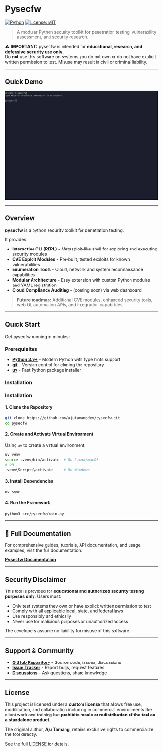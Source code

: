 # Pysecfw

[![Python](https://img.shields.io/badge/python-3.9%2B-blue)](https://www.python.org/)
[![License: MIT](https://img.shields.io/badge/License-MIT-green)](LICENSE)

> A modular Python security toolkit for penetration testing, vulnerability assessment, and security research.

⚠️ **IMPORTANT:** pysecfw is intended for **educational, research, and defensive security use only**.  
Do **not** use this software on systems you do not own or do not have explicit written permission to test. Misuse may result in civil or criminal liability.

---

## Quick Demo

![pysecfw demo](/docs/src/assets/pysecfw.gif)

---

## Overview

**pysecfw** is a python security toolkit for penetration testing.

It provides:
- **Interactive CLI (REPL)** - Metasploit-like shell for exploring and executing security modules
- **CVE Exploit Modules** - Pre-built, tested exploits for known vulnerabilities
- **Enumeration Tools** - Cloud, network and system reconnaissance capabilities
- **Modular Architecture** - Easy extension with custom Python modules and YAML registration
- **Cloud Compliance Auditing** - (coming soon) via web dashboard

> **Future roadmap:** Additional CVE modules, enhanced security tools, web UI, automation APIs, and integration capabilities

---

## Quick Start

Get pysecfw running in minutes:

### Prerequisites

- **[Python 3.9+](https://www.python.org/downloads/)** - Modern Python with type hints support
- **[git](https://git-scm.com/downloads)** - Version control for cloning the repository
- **[uv](https://docs.astral.sh/uv/getting-started/installation/)** - Fast Python package installer

### Installation

### Installation

#### 1. Clone the Repository

```bash
git clone https://github.com/ajutamangdev/pysecfw.git
cd pysecfw
```

#### 2. Create and Activate Virtual Environment

Using `uv` to create a virtual environment:

```bash
uv venv
source .venv/bin/activate  # On Linux/macOS
# OR
.venv\Scripts\activate     # On Windows
```

#### 3. Install Dependencies

```bash
uv sync
```

#### 4. Run the Framework

```bash
python3 src/pysecfw/main.py
```

---

## 📖 Full Documentation

For comprehensive guides, tutorials, API documentation, and usage examples, visit the full documentation:

**[Pysecfw Documentation](https://ajutamangdev.github.io/pysecfw)**

---

## Security Disclaimer

This tool is provided for **educational and authorized security testing purposes only**. Users must:

- Only test systems they own or have explicit written permission to test
- Comply with all applicable local, state, and federal laws
- Use responsibly and ethically
- Never use for malicious purposes or unauthorized access

The developers assume no liability for misuse of this software.

---

## Support & Community

- **[GitHub Repository](https://github.com/ajutamangdev/pysecfw)** - Source code, issues, discussions
- **[Issue Tracker](https://github.com/ajutamangdev/pysecfw/issues)** - Report bugs, request features
- **[Discussions](https://github.com/ajutamangdev/pysecfw/discussions)** - Ask questions, share knowledge

---

## License

This project is licensed under a **custom license** that allows free use, modification, and collaboration including in commercial environments like client work and training but **prohibits resale or redistribution of the tool as a standalone product**.

The original author, **Aju Tamang**, retains exclusive rights to commercialize the tool directly.

See the full [LICENSE](LICENSE) for details.


